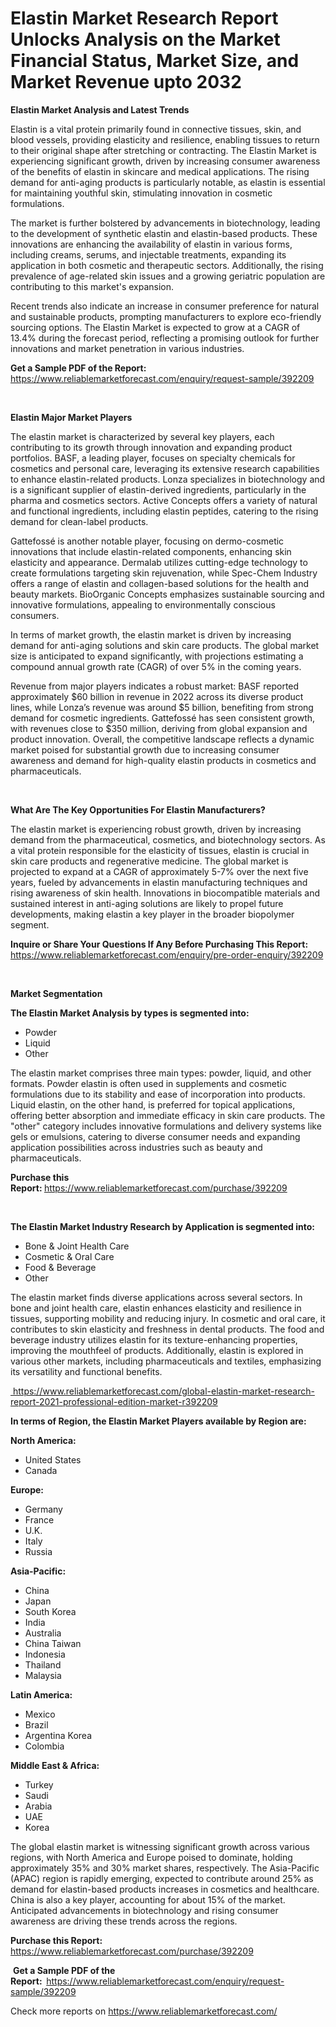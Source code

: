 <p><h1>Elastin Market Research Report Unlocks Analysis on the Market Financial Status, Market Size, and Market Revenue upto 2032</h1></p><p><strong>Elastin Market Analysis and Latest Trends</strong></p>
<p><p>Elastin is a vital protein primarily found in connective tissues, skin, and blood vessels, providing elasticity and resilience, enabling tissues to return to their original shape after stretching or contracting. The Elastin Market is experiencing significant growth, driven by increasing consumer awareness of the benefits of elastin in skincare and medical applications. The rising demand for anti-aging products is particularly notable, as elastin is essential for maintaining youthful skin, stimulating innovation in cosmetic formulations.</p><p>The market is further bolstered by advancements in biotechnology, leading to the development of synthetic elastin and elastin-based products. These innovations are enhancing the availability of elastin in various forms, including creams, serums, and injectable treatments, expanding its application in both cosmetic and therapeutic sectors. Additionally, the rising prevalence of age-related skin issues and a growing geriatric population are contributing to this market's expansion.</p><p>Recent trends also indicate an increase in consumer preference for natural and sustainable products, prompting manufacturers to explore eco-friendly sourcing options. The Elastin Market is expected to grow at a CAGR of 13.4% during the forecast period, reflecting a promising outlook for further innovations and market penetration in various industries.</p></p>
<p><strong>Get a Sample PDF of the Report:&nbsp;</strong> <a href="https://www.reliablemarketforecast.com/enquiry/request-sample/392209?utm_campaign=1840&utm_medium=2&utm_source=Github&utm_content=ia&utm_term=17012025&utm_id=elastin">https://www.reliablemarketforecast.com/enquiry/request-sample/392209</a></p>
<p>&nbsp;</p>
<p><strong>Elastin Major Market Players</strong></p>
<p><p>The elastin market is characterized by several key players, each contributing to its growth through innovation and expanding product portfolios. BASF, a leading player, focuses on specialty chemicals for cosmetics and personal care, leveraging its extensive research capabilities to enhance elastin-related products. Lonza specializes in biotechnology and is a significant supplier of elastin-derived ingredients, particularly in the pharma and cosmetics sectors. Active Concepts offers a variety of natural and functional ingredients, including elastin peptides, catering to the rising demand for clean-label products.</p><p>Gattefossé is another notable player, focusing on dermo-cosmetic innovations that include elastin-related components, enhancing skin elasticity and appearance. Dermalab utilizes cutting-edge technology to create formulations targeting skin rejuvenation, while Spec-Chem Industry offers a range of elastin and collagen-based solutions for the health and beauty markets. BioOrganic Concepts emphasizes sustainable sourcing and innovative formulations, appealing to environmentally conscious consumers.</p><p>In terms of market growth, the elastin market is driven by increasing demand for anti-aging solutions and skin care products. The global market size is anticipated to expand significantly, with projections estimating a compound annual growth rate (CAGR) of over 5% in the coming years. </p><p>Revenue from major players indicates a robust market: BASF reported approximately $60 billion in revenue in 2022 across its diverse product lines, while Lonza’s revenue was around $5 billion, benefiting from strong demand for cosmetic ingredients. Gattefossé has seen consistent growth, with revenues close to $350 million, deriving from global expansion and product innovation. Overall, the competitive landscape reflects a dynamic market poised for substantial growth due to increasing consumer awareness and demand for high-quality elastin products in cosmetics and pharmaceuticals.</p></p>
<p>&nbsp;</p>
<p><strong>What Are The Key Opportunities For Elastin Manufacturers?</strong></p>
<p><p>The elastin market is experiencing robust growth, driven by increasing demand from the pharmaceutical, cosmetics, and biotechnology sectors. As a vital protein responsible for the elasticity of tissues, elastin is crucial in skin care products and regenerative medicine. The global market is projected to expand at a CAGR of approximately 5-7% over the next five years, fueled by advancements in elastin manufacturing techniques and rising awareness of skin health. Innovations in biocompatible materials and sustained interest in anti-aging solutions are likely to propel future developments, making elastin a key player in the broader biopolymer segment.</p></p>
<p><strong>Inquire or Share Your Questions If Any Before Purchasing This Report:</strong> <a href="https://www.reliablemarketforecast.com/enquiry/pre-order-enquiry/392209?utm_campaign=1840&utm_medium=2&utm_source=Github&utm_content=ia&utm_term=17012025&utm_id=elastin">https://www.reliablemarketforecast.com/enquiry/pre-order-enquiry/392209</a></p>
<p>&nbsp;</p>
<p><strong>Market Segmentation</strong></p>
<p><strong>The Elastin Market Analysis by types is segmented into:</strong></p>
<p><ul><li>Powder</li><li>Liquid</li><li>Other</li></ul></p>
<p><p>The elastin market comprises three main types: powder, liquid, and other formats. Powder elastin is often used in supplements and cosmetic formulations due to its stability and ease of incorporation into products. Liquid elastin, on the other hand, is preferred for topical applications, offering better absorption and immediate efficacy in skin care products. The "other" category includes innovative formulations and delivery systems like gels or emulsions, catering to diverse consumer needs and expanding application possibilities across industries such as beauty and pharmaceuticals.</p></p>
<p><strong>Purchase this Report:&nbsp;</strong><a href="https://www.reliablemarketforecast.com/purchase/392209?utm_campaign=1840&utm_medium=2&utm_source=Github&utm_content=ia&utm_term=17012025&utm_id=elastin">https://www.reliablemarketforecast.com/purchase/392209</a></p>
<p>&nbsp;</p>
<p><strong>The Elastin Market Industry Research by Application is segmented into:</strong></p>
<p><ul><li>Bone & Joint Health Care</li><li>Cosmetic & Oral Care</li><li>Food & Beverage</li><li>Other</li></ul></p>
<p><p>The elastin market finds diverse applications across several sectors. In bone and joint health care, elastin enhances elasticity and resilience in tissues, supporting mobility and reducing injury. In cosmetic and oral care, it contributes to skin elasticity and freshness in dental products. The food and beverage industry utilizes elastin for its texture-enhancing properties, improving the mouthfeel of products. Additionally, elastin is explored in various other markets, including pharmaceuticals and textiles, emphasizing its versatility and functional benefits.</p></p>
<p><a href="https://www.reliablemarketforecast.com/global-elastin-market-research-report-2021-professional-edition-market-r392209?utm_campaign=1840&utm_medium=2&utm_source=Github&utm_content=ia&utm_term=17012025&utm_id=elastin">&nbsp;https://www.reliablemarketforecast.com/global-elastin-market-research-report-2021-professional-edition-market-r392209</a></p>
<p><strong>In terms of Region, the Elastin Market Players available by Region are:</strong></p>
<p>
    <p> <strong> North America: </strong>
        <ul>
            <li>United States</li>
            <li>Canada</li>
        </ul>
        </p> 
    <p> <strong> Europe: </strong>
        <ul>
            <li>Germany</li>
            <li>France</li>
            <li>U.K.</li>
            <li>Italy</li>
            <li>Russia</li>
        </ul>
        </p> 
    <p> <strong> Asia-Pacific: </strong>
        <ul>
            <li>China</li>
            <li>Japan</li>
            <li>South Korea</li>
            <li>India</li>
            <li>Australia</li>
            <li>China Taiwan</li>
            <li>Indonesia</li>
            <li>Thailand</li>
            <li>Malaysia</li>
        </ul>
        </p> 
    <p> <strong> Latin America: </strong>
        <ul>
            <li>Mexico</li>
            <li>Brazil</li>
            <li>Argentina Korea</li>
            <li>Colombia</li>
        </ul>
        </p> 
    <p> <strong> Middle East & Africa: </strong>
        <ul>
            <li>Turkey</li>
            <li>Saudi</li>
            <li>Arabia</li>
            <li>UAE</li>
            <li>Korea</li>
        </ul>
    </p>
    </p>
<p><p>The global elastin market is witnessing significant growth across various regions, with North America and Europe poised to dominate, holding approximately 35% and 30% market shares, respectively. The Asia-Pacific (APAC) region is rapidly emerging, expected to contribute around 25% as demand for elastin-based products increases in cosmetics and healthcare. China is also a key player, accounting for about 15% of the market. Anticipated advancements in biotechnology and rising consumer awareness are driving these trends across the regions.</p></p>
<p><strong>Purchase this Report: </strong><a href="https://www.reliablemarketforecast.com/purchase/392209?utm_campaign=1840&utm_medium=2&utm_source=Github&utm_content=ia&utm_term=17012025&utm_id=elastin">https://www.reliablemarketforecast.com/purchase/392209</a></p>
<p>&nbsp;<strong>Get a Sample PDF of the Report:&nbsp;&nbsp;</strong><a href="https://www.reliablemarketforecast.com/enquiry/request-sample/392209?utm_campaign=1840&utm_medium=2&utm_source=Github&utm_content=ia&utm_term=17012025&utm_id=elastin">https://www.reliablemarketforecast.com/enquiry/request-sample/392209</a></p>
<p><strong></strong></p>
<p>Check more reports on <a href="https://www.reliablemarketforecast.com/?utm_campaign=1840&utm_medium=2&utm_source=Github&utm_content=ia&utm_term=17012025&utm_id=elastin">https://www.reliablemarketforecast.com/</a></p>